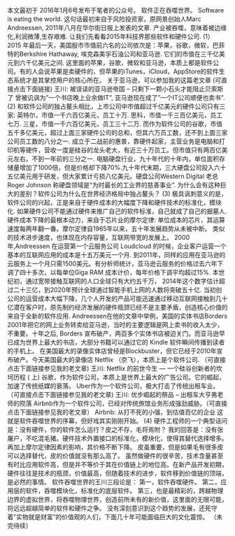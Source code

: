 本文最初于 2016年1月6号发布于笔者的公众号。
软件正在吞噬世界。 Software is eating the world.
这句话最初来自于风险投资家，原网景创始人Marc Andreessen, 2011年八月在华尔街日报上发表的文章. 产业被吞噬，意味着被边缘化,利润微薄,生存艰难.
让我们先看看2015年科技界那些软件和硬件公司.
(1）
2015 年最后一天，美国股市市值前六名的公司依次是：苹果，谷歌，微软，巴菲特的Berkshire Hathaway, 埃克森美孚石油公司和亚马逊. 它们的市值在三千亿美元到六千亿美元之间.
这里面的苹果，谷歌，微软和亚马逊，本质上都是软件公司。有的人会说苹果是卖硬件的，但苹果的iTunes，iCloud，AppStore的软件生态系统才是其掌控用户的核心所在。
关于亚马逊，可以参加我的这篇老文章 (可直接点击下面链接)
王川: 被误读的亚马逊帝国 – 只剩下一颗小石头才能阻止贝索斯了
曾被讥讽为”一个书店晚上业余做IT”, 亚马逊现在成了”一个IT公司顺便也卖书”.
(2)
和软件公司的独占鳌头相比，上市公司中市值超过千亿美元的硬件公司只有三家:
英特尔，市值一千六百亿美元，员工十万.
思科，市值一千三百亿美元，员工七万.
三星，市值一千六百亿美元，员工三十二万.
而作为软件公司的谷歌，市值五千多亿美元，超过上面三家硬件公司的总和，但其六万员工数，还不到上面三家公司员工数的八分之一.
成立于二战前的惠普，靠硬件起家，主营业务是电脑和打印机等硬件，营收一度是硅谷的龙头老大，有近三十万员工。但市值只有两百亿美元左右，不到一年前的三分之一.
电脑硬盘行业，九十年代的十年内，单位面积存储量增加了1000倍，但是价格却下降70%.九十年代末期，三大硬盘公司投入六十五亿美元用于研发，但大家累计亏损八亿美元。硬盘公司Western Digital 老总 Roger Johnson 称硬盘领域是“为时最长的工业界的慈善事业”.
为什么会有这种巨大的差别？软件公司为什么在世界经济格局中独占鳌头？
(3)
极具讽刺意义的是，软件公司的兴起，正是来自于硬件成本的大幅度下降和硬件技术的标准化，模块化.
如果硬件公司不能通过硬件来推广自己的软件标准，自己就成了自己的掘墓人.
硬件成本下降的最根本动力，来自于芯片业的摩尔定律: 单位成本的芯片，其运算速度每两年翻一番。摩尔定律自1965年以来，五十年发展趋势从未被中断。
类似的技术进步速度，也体现在内存容量，互联网带宽的发展上。
2000年,Andreessen 在运营第一个云服务公司 Loudcloud 的时候，企业客户运营一个基本的互联网应用的成本是十五万美元一个月. 到2011年，同样的应用在亚马逊的云服务上一个月只需1500美元。有分析师统计，亚马逊云服务的价格过去六年下调了四十多次，以每单位Giga RAM 成本计价，每年价格下调平均超过15%.
本世纪初，通过宽带接触互联网的人口全球只有大约五千万， 2014年这个数字估计超过二十三亿，到2020年预计全球通过智能手机上网的人数将突破五十亿.
当初创公司的运营成本大幅下降，几个人开发的产品可能迅速通过移动互联网接触到几十亿潜在客户时，原先制约经济发展的硬件瓶颈已经不是主要矛盾，创造核心价值的来自于全新的软件应用.
Andreessen在他的文章中举例，美国的实体书店Borders 2001年把它的网上业务转卖给亚马逊，当时的主要逻辑是网上卖书的收入太少，不重要。十年之后, Borders 宣布破产，两百多个实体书店被迫关门。而亚马逊早已成为世界上最大的书店，大部分书籍可以通过它的 Kindle 软件瞬间传播到读者的手机上。
在美国最大的录像实体店曾经是Blockbuster，但它已经于2010年宣布破产。今天美国最大的录像店 Netflix （奈飞），本质上是个软件公司. （可直接点击下面链接参见我的老文章)
王川: Netflix 的前世今生 — 一个硅谷创新者的坎坷历程 ( 上)
谷歌，作为软件公司，本质上是世界上最大的广告公司。它的崛起，加速了传统纸媒的衰落。
Uber作为一个软件公司，极大打击了传统出租车业。（可直接点击下面链接参见我的老文章)
王川: 优步崛起的祭品 – 出租车大亨弗老师的陨落
Airbnb作为一个软件公司，已经对传统旅馆业务形成强劲威胁。（可直接点击下面链接参见我的老文章）
Airbnb: 从打不死的小强，到估值百亿的企业
这就是软件吞噬世界的序幕，但好戏其实刚刚开始。
(4)
硬件工程师的一个典型诘问是：没有硬件，你的软件怎么运行？皮之不存，毛将焉附？
我的回答是：没有张屠户，不吃混毛猪。硬件技术外置接口的标准化，模块化，使得其替代选择增多。再加上摩尔定律因素的影响，其价格不断下降。
皮虽重要，但是如果毛有很多皮可以选择替代，皮的价值就没有那么高了。
虽然做硬件的很辛苦，技术含量甚至有时比应用软件高，但是并不等价于其在价值链上的地位高。在新产品开发初期，硬件往往是技术的瓶颈，价值最高，但随着技术的进步，软件移到价值链的顶端，是必然的事情。
软件吞噬世界的王川三段论是：
第一，软件吞噬硬件。
第二，应用层的软件，吞噬模块化，标准化的底层软件。
第三，也是最精彩的，跨越物理边界的虚拟世界，将吞噬物理世界，创造前所未有的新价值，这里面的无限可能，将远远超越简单的软件和硬件之争。
没有深刻意识到这个趋势的发展，还死守着”实物就是财富”的价值观的人们，下面几十年可能面临巨大的文化震惊。
（未完待续）

